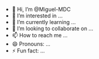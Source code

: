 - 👋 Hi, I’m @Miguel-MDC
- 👀 I’m interested in ...
- 🌱 I’m currently learning ...
- 💞️ I’m looking to collaborate on ...
- 📫 How to reach me ...
- 😄 Pronouns: ...
- ⚡ Fun fact: ...

<!---
Miguel-MDC/Miguel-MDC is a ✨ special ✨ repository because its `README.md` (this file) appears on your GitHub profile.
You can click the Preview link to take a look at your changes.
--->
